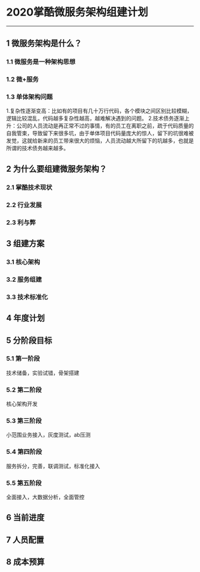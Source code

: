 # 2020掌酷微服务架构组建计划
---
## 1 微服务架构是什么？
### 1.1 微服务是一种架构思想
### 1.2 微+服务
### 1.3 单体架构问题
  1.复杂性逐渐变高：比如有的项目有几十万行代码，各个模块之间区别比较模糊，逻辑比较混乱，代码越多复杂性越高，越难解决遇到的问题。
  2.技术债务逐渐上升：公司的人员流动是再正常不过的事情，有的员工在离职之前，疏于代码质量的自我管束，导致留下来很多坑，由于单体项目代码量庞大的惊人，留下的坑很难被发觉，这就给新来的员工带来很大的烦恼，人员流动越大所留下的坑越多，也就是所谓的技术债务越来越多。

## 2 为什么要组建微服务架构？
### 2.1 掌酷技术现状
### 2.2 行业发展
### 2.3 利与弊

## 3 组建方案
### 3.1 核心架构
### 3.2 服务组建
### 3.3 技术标准化

## 4 年度计划


## 5 分阶段目标
### 5.1 第一阶段
技术储备，实验试错，骨架搭建

### 5.2 第二阶段
核心架构开发

### 5.3 第三阶段
小范围业务接入，灰度测试，ab压测

### 5.4 第四阶段
服务拆分，完善，联调测试，标准化接入

### 5.5 第五阶段
全面接入，大数据分析，全面管控

## 6 当前进度

## 7 人员配置

## 8 成本预算
